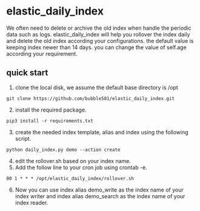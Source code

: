 # elastic_daily_index
We often need to delete or archive the old index when handle the periodic data such as logs. elastic_daily_index will help you rollover the index daily and delete the old index according your configurations. the default value is keeping index newer than 14 days. you can change the value of self.age according your requirement.

## quick start
1. clone the local disk, we assume the default base directory is /opt
```
git clone https://github.com/bubble501/elastic_daily_index.git
```
2. install the required package.
```
pip3 install -r requirements.txt
```
3. create the needed index template, alias and index using the following script.
```
python daily_index.py demo --action create
```
4. edit the rollover.sh based on your index name.
5. Add the follow line to your cron job using crontab -e.
```
00 1 * * * /opt/elastic_daily_index/rollover.sh
```
6. Now you can use index alias demo_write as the index name of your index writer and index alias demo_search as the index name of your index reader.

